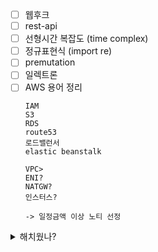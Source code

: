 - [ ] 웹후크
- [ ] rest-api
- [ ] 선형시간 복잡도 (time complex)
- [ ] 정규표현식 (import re)
- [ ] premutation
- [ ] 일렉트론
- [ ] AWS 용어 정리
	```
	IAM
	S3
	RDS
	route53
	로드밸런서
	elastic beanstalk
	
	VPC>
	ENI?
	NATGW?
	인스터스?
	
	-> 일정금액 이상 노티 선정
	```

<details> <summary> 해치웠나? </summary>
- [x] git-til 정리
- [x] enumerate
- [x] 컬렉션
- [x] 얕은 복사 - 깊은 복사
- [x] markdown-math 관련 문법 정리
- [x] 람다함수
</details>


